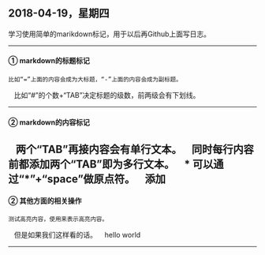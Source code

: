 ## 2018-04-19，星期四
  学习使用简单的marikdown标记，用于以后再Github上面写日志。

---

#### ① markdown的标题标记
    比如“=”上面的内容会成为大标题，“-”上面的内容会成为副标题。
    比如“#”的个数+“TAB”决定标题的级数，前两级会有下划线。
    
---

#### ② markdown的内容标记
    两个“TAB”再接内容会有单行文本。
    同时每行内容前都添加两个“TAB”即为多行文本。
    * 可以通过“*”+“space”做原点符。
    添加
---

#### ② 其他方面的相关操作
    测试高亮内容，使用来表示高亮内容。
    但是如果我们这样看的话。
    hello world
    
---

    
